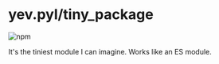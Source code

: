 # yev.pyl/tiny_package

![npm](https://img.shields.io/npm/v/@yev.pyl/tiny_package)

It's the tiniest module I can imagine. Works like an ES module. 